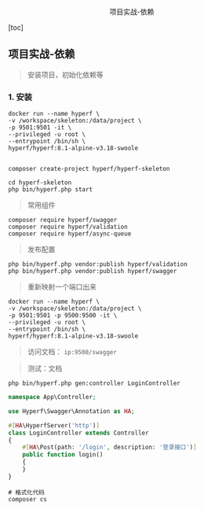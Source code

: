 <center>项目实战-依赖</center>



[toc]





##  项目实战-依赖

> 安装项目，初始化依赖等







### 1. 安装

```shell
docker run --name hyperf \
-v /workspace/skeleton:/data/project \
-p 9501:9501 -it \
--privileged -u root \
--entrypoint /bin/sh \
hyperf/hyperf:8.1-alpine-v3.18-swoole


composer create-project hyperf/hyperf-skeleton

cd hyperf-skeleton
php bin/hyperf.php start
```

> 常用组件

```shell
composer require hyperf/swagger
composer require hyperf/validation
composer require hyperf/async-queue
```

> 发布配置

```shell
php bin/hyperf.php vendor:publish hyperf/validation
php bin/hyperf.php vendor:publish hyperf/swagger
```



> 重新映射一个端口出来

```shell
docker run --name hyperf \
-v /workspace/skeleton:/data/project \
-p 9501:9501 -p 9500:9500 -it \
--privileged -u root \
--entrypoint /bin/sh \
hyperf/hyperf:8.1-alpine-v3.18-swoole
```

> 访问文档： `ip:9500/swagger`





> 测试：文档

```shell
php bin/hyperf.php gen:controller LoginController
```

```php
namespace App\Controller;

use Hyperf\Swagger\Annotation as HA;

#[HA\HyperfServer('http')]
class LoginController extends Controller
{
    #[HA\Post(path: '/login', description: '登录接口')]
    public function login()
    {
    }
}
```

```shell
# 格式化代码
composer cs
```







